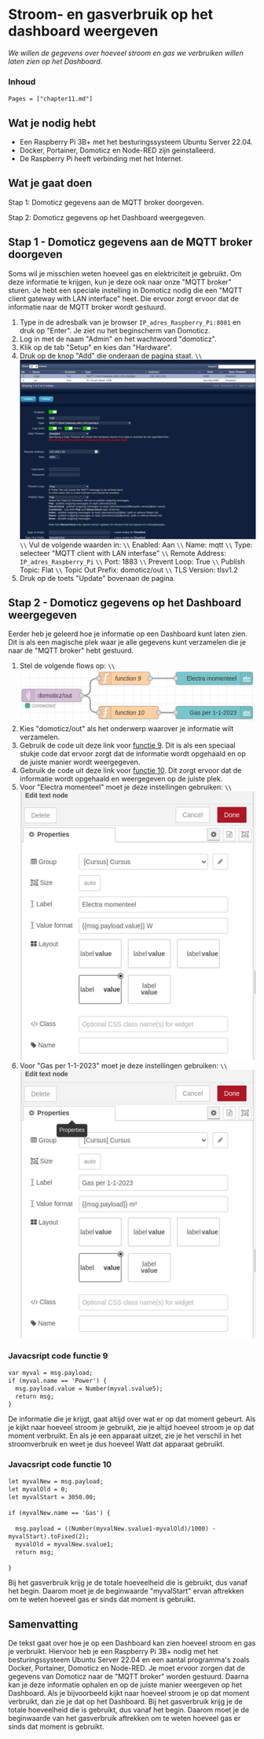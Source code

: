 # Stroom- en gasverbruik op het dashboard weergeven

*We willen de gegevens over hoeveel stroom en gas we verbruiken willen laten zien op het Dashboard.*

### Inhoud

```@contents
Pages = ["chapter11.md"]
```

## Wat je nodig hebt

- Een Raspberry Pi 3B+ met het besturingssysteem Ubuntu Server 22.04.
- Docker, Portainer, Domoticz en Node-RED zijn geinstalleerd.
- De Raspberry Pi heeft verbinding met het Internet.

## Wat je gaat doen

Stap 1: Domoticz gegevens aan de MQTT broker doorgeven.

Stap 2: Domoticz gegevens op het Dashboard weergegeven.

## Stap 1 - Domoticz gegevens aan de MQTT broker doorgeven

Soms wil je misschien weten hoeveel gas en elektriciteit je gebruikt. Om deze informatie te krijgen, kun je deze ook naar onze "MQTT broker" sturen. Je hebt een speciale instelling in Domoticz nodig die een "MQTT client gateway with LAN interface" heet. Die ervoor zorgt ervoor dat de informatie naar de MQTT broker wordt gestuurd.

1. Type in de adresbalk van je browser `IP_adres_Raspberry_Pi:8081` en druk op "Enter". Je ziet nu het beginscherm van Domoticz.
2. Log in met de naam "Admin" en het wachtwoord "domoticz".
2. Klik op de tab "Setup" en kies dan "Hardware".
3. Druk op de knop "Add" die onderaan de pagina staat. ``\\``![fig_12_1](assets/fig_12_1.png) ``\\``
   Vul de volgende waarden in:  ``\\``
   Enabled: Aan  ``\\``
   Name: mqtt ``\\``
   Type: selecteer "MQTT client with LAN interfase"  ``\\``
   Remote Address: `IP_adres_Raspberry_Pi` ``\\``
   Port: 1883 ``\\``
   Prevent Loop: True ``\\``
   Publish Topic: Flat ``\\``
   Topic Out Prefix: domoticz/out ``\\``
   TLS Version: tlsv1.2
5. Druk op de toets "Update" bovenaan de pagina.

## Stap 2 - Domoticz gegevens op het Dashboard weergegeven

Eerder heb je geleerd hoe je informatie op een Dashboard kunt laten zien. Dit is als een magische plek waar je alle gegevens kunt verzamelen die je naar de "MQTT broker" hebt gestuurd.

1. Stel de volgende flows op: ``\\``![fig_12_2](assets/fig_12_2.png)
2. Kies "domoticz/out" als het onderwerp waarover je informatie wilt verzamelen.
3. Gebruik de code uit deze link voor [functie 9](#javacsript-code-functie-9). Dit is als een speciaal stukje code dat ervoor zorgt dat de informatie wordt opgehaald en op de juiste manier wordt weergegeven.
4. Gebruik de code uit deze link voor [functie 10](#javacsript-code-functie-10). Dit zorgt ervoor dat de informatie wordt opgehaald en weergegeven op de juiste plek.
5. Voor "Electra momenteel" moet je deze instellingen gebruiken: ``\\``![fig_12_3](assets/fig_12_3.png)
6. Voor "Gas per 1-1-2023" moet je deze instellingen gebruiken:  ``\\``![fig_12_4](assets/fig_12_4.png)


### Javacsript code functie 9

```
var myval = msg.payload;
if (myval.name == 'Power') {
  msg.payload.value = Number(myval.svalue5);
  return msg;
}
```

De informatie die je krijgt, gaat altijd over wat er op dat moment gebeurt. Als je kijkt naar hoeveel stroom je gebruikt, zie je altijd hoeveel stroom je op dat moment verbruikt. En als je een apparaat uitzet, zie je het verschil in het stroomverbruik en weet je dus hoeveel Watt dat apparaat gebruikt.

### Javacsript code functie 10

```
let myvalNew = msg.payload;
let myvalOld = 0;
let myvalStart = 3050.00;

if (myvalNew.name == 'Gas') {
  
  msg.payload = ((Number(myvalNew.svalue1-myvalOld)/1000) - myvalStart).toFixed(2);
  myvalOld = myvalNew.svalue1;
  return msg;

}
```

Bij het gasverbruik krijg je de totale hoeveelheid die is gebruikt, dus vanaf het begin. Daarom moet je de beginwaarde "myvalStart" ervan aftrekken om te weten hoeveel gas er sinds dat moment is gebruikt.

## Samenvatting

De tekst gaat over hoe je op een Dashboard kan zien hoeveel stroom en gas je verbruikt. Hiervoor heb je een Raspberry Pi 3B+ nodig met het besturingssysteem Ubuntu Server 22.04 en een aantal programma's zoals Docker, Portainer, Domoticz en Node-RED. Je moet ervoor zorgen dat de gegevens van Domoticz naar de "MQTT broker" worden gestuurd. Daarna kan je deze informatie ophalen en op de juiste manier weergeven op het Dashboard. Als je bijvoorbeeld kijkt naar hoeveel stroom je op dat moment verbruikt, dan zie je dat op het Dashboard. Bij het gasverbruik krijg je de totale hoeveelheid die is gebruikt, dus vanaf het begin. Daarom moet je de beginwaarde van het gasverbruik aftrekken om te weten hoeveel gas er sinds dat moment is gebruikt.



